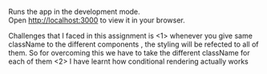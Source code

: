 Runs the app in the development mode.\
Open [http://localhost:3000](http://localhost:3000) to view it in your browser.


Challenges that I faced in this assignment is 
<1> whenever you give same className to the different components , the styling will be refected to all of them. So for overcoming this we have to take the different className for each of them 
<2> I have learnt how conditional rendering actually works 




